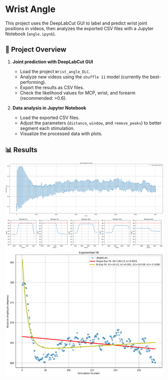 # Wrist Angle

This project uses the DeepLabCut GUI to label and predict wrist joint positions in videos, then analyzes the exported CSV files with a Jupyter Notebook (`angle.ipynb`).

## 📌 Project Overview

1. **Joint prediction with DeepLabCut GUI**
   - Load the project `Wrist_angle_DLC`.
   - Analyze new videos using the `shuffle 11` model (currently the best-performing).
   - Export the results as CSV files.
   - Check the likelihood values for MCP, wrist, and forearm (recommended: >0.6).

2. **Data analysis in Jupyter Notebook**
   - Load the exported CSV files.
   - Adjust the parameters (`distance`, `window`, and `remove_peaks`) to better segment each stimulation.
   - Visualize the processed data with plots.

## 📊 Results

![Wrist angle over time](figures/0130_1.png)
![Single peak plot](figures/0130_2.png)
![Exponential fit](figures/0130_3.png)
